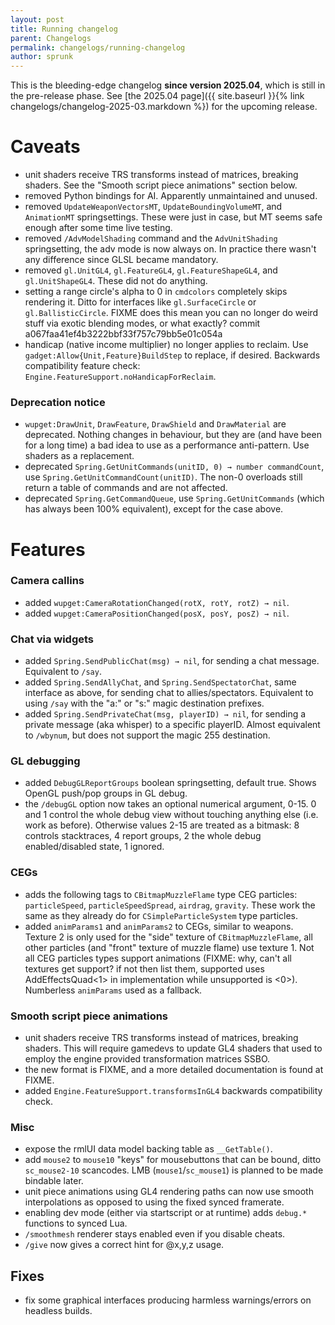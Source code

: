 ```yaml
---
layout: post
title: Running changelog
parent: Changelogs
permalink: changelogs/running-changelog
author: sprunk
---
```


This is the bleeding-edge changelog **since version 2025.04**, which is still in the pre-release phase.
See [the 2025.04 page]({{ site.baseurl }}{% link changelogs/changelog-2025-03.markdown %}) for the upcoming release.

# Caveats
* unit shaders receive TRS transforms instead of matrices, breaking shaders. See the "Smooth script piece animations" section below.
* removed Python bindings for AI. Apparently unmaintained and unused.
* removed `UpdateWeaponVectorsMT`, `UpdateBoundingVolumeMT`, and `AnimationMT` springsettings. These were just in case, but MT seems safe enough after some time live testing.
* removed `/AdvModelShading` command and the `AdvUnitShading` springsetting, the adv mode is now always on. In practice there wasn't any difference since GLSL became mandatory.
* removed `gl.UnitGL4`, `gl.FeatureGL4`, `gl.FeatureShapeGL4`, and `gl.UnitShapeGL4`. These did not do anything.
* setting a range circle's alpha to 0 in `cmdcolors` completely skips rendering it. Ditto for interfaces like `gl.SurfaceCircle` or `gl.BallisticCircle`.
FIXME does this mean you can no longer do weird stuff via exotic blending modes, or what exactly? commit a067faa41ef4b3222bbf33f757c79bb5e01c054a
* handicap (native income multiplier) no longer applies to reclaim. Use `gadget:Allow{Unit,Feature}BuildStep` to replace, if desired.
Backwards compatibility feature check: `Engine.FeatureSupport.noHandicapForReclaim`.

### Deprecation notice
* `wupget:DrawUnit`, `DrawFeature`, `DrawShield` and `DrawMaterial` are deprecated.
Nothing changes in behaviour, but they are (and have been for a long time) a bad idea to use as a performance anti-pattern.
Use shaders as a replacement.
* deprecated `Spring.GetUnitCommands(unitID, 0) → number commandCount`, use `Spring.GetUnitCommandCount(unitID)`.
The non-0 overloads still return a table of commands and are not affected.
* deprecated `Spring.GetCommandQueue`, use `Spring.GetUnitCommands` (which has always been 100% equivalent), except for the case above.

# Features

### Camera callins
* added `wupget:CameraRotationChanged(rotX, rotY, rotZ) → nil`.
* added `wupget:CameraPositionChanged(posX, posY, posZ) → nil`.

### Chat via widgets
* added `Spring.SendPublicChat(msg) → nil`, for sending a chat message. Equivalent to `/say`.
* added `Spring.SendAllyChat`, and `Spring.SendSpectatorChat`, same interface as above, for sending chat to allies/spectators.
Equivalent to using `/say` with the "a:" or "s:" magic destination prefixes.
* added `Spring.SendPrivateChat(msg, playerID) → nil`, for sending a private message (aka whisper) to a specific playerID.
Almost equivalent to `/wbynum`, but does not support the magic 255 destination.

### GL debugging
* added `DebugGLReportGroups` boolean springsetting, default true. Shows OpenGL push/pop groups in GL debug.
* the `/debugGL` option now takes an optional numerical argument, 0-15.
0 and 1 control the whole debug view without touching anything else (i.e. work as before).
Otherwise values 2-15 are treated as a bitmask: 8 controls stacktraces, 4 report groups, 2 the whole debug enabled/disabled state, 1 ignored.

### CEGs
* adds the following tags to `CBitmapMuzzleFlame` type CEG particles: `particleSpeed`, `particleSpeedSpread`, `airdrag`, `gravity`.
These work the same as they already do for `CSimpleParticleSystem` type particles.
* added `animParams1` and `animParams2` to CEGs, similar to weapons. Texture 2 is only used for the "side" texture of `CBitmapMuzzleFlame`, all other particles (and "front" texture of muzzle flame) use texture 1.
Not all CEG particles types support animations (FIXME: why, can't all textures get support? if not then list them, supported uses AddEffectsQuad<1> in implementation while unsupported is <0>).
Numberless `animParams` used as a fallback.

### Smooth script piece animations
* unit shaders receive TRS transforms instead of matrices, breaking shaders.
This will require gamedevs to update GL4 shaders that used to employ the engine provided transformation matrices SSBO.
* the new format is FIXME, and a more detailed documentation is found at FIXME.
* added `Engine.FeatureSupport.transformsInGL4` backwards compatibility check.

### Misc
* expose the rmlUI data model backing table as `__GetTable()`.
* add `mouse2` to `mouse10` "keys" for mousebuttons that can be bound, ditto `sc_mouse2-10` scancodes.
LMB (`mouse1`/`sc_mouse1`) is planned to be made bindable later.
* unit piece animations using GL4 rendering paths can now use smooth interpolations as opposed to using the fixed synced framerate.
* enabling dev mode (either via startscript or at runtime) adds `debug.*` functions to synced Lua.
* `/smoothmesh` renderer stays enabled even if you disable cheats.
* `/give` now gives a correct hint for @x,y,z usage.

## Fixes
* fix some graphical interfaces producing harmless warnings/errors on headless builds.